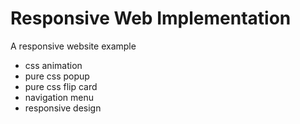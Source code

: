 # Responsive Web Implementation

A responsive website example

- css animation
- pure css popup
- pure css flip card
- navigation menu
- responsive design

